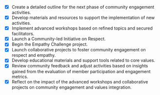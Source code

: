 - [x] Create a detailed outline for the next phase of community engagement activities.
- [x] Develop materials and resources to support the implementation of new activities.
- [x] Implement advanced workshops based on refined topics and secured facilitators.
- [x] Launch a Community-led Initiative on Respect.
- [x] Begin the Empathy Challenge project.
- [x] Launch collaborative projects to foster community engagement on respect and empathy.
- [x] Develop educational materials and support tools related to core values.
- [x] Review community feedback and adjust activities based on insights gained from the evaluation of member participation and engagement metrics.
- [x] Reflect on the impact of the advanced workshops and collaborative projects on community engagement and values integration.